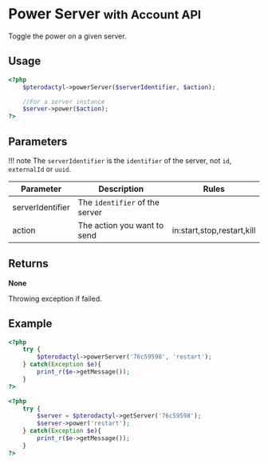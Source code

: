 # Power Server <small>with Account API</small>
Toggle the power on a given server.

## Usage
``` php
<?php
	$pterodactyl->powerServer($serverIdentifier, $action);

	//For a server instance
	$server->power($action);
?>
```

## Parameters

!!! note
    The `serverIdentifier` is the `identifier` of the server, not `id`, `externalId` or `uuid`.

| Parameter | Description | Rules |
| - | - | - |
| serverIdentifier | The `identifier` of the server | |
| action | The action you want to send | in:start,stop,restart,kill |

## Returns
**None**

Throwing exception if failed.

## Example

``` php
<?php
	try {
		$pterodactyl->powerServer('76c59598', 'restart');
	} catch(Exception $e){
		print_r($e->getMessage());
	}
?>
```

``` php
<?php
	try {
		$server = $pterodactyl->getServer('76c59598');
		$server->power('restart');
	} catch(Exception $e){
		print_r($e->getMessage());
	}
?>
```